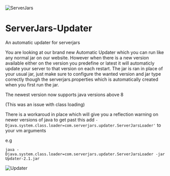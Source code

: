 ![ServerJars](https://serverjars.com/assets/img/icon_small.png)

# ServerJars-Updater
An automatic updater for serverjars 

You are looking at our brand new Automatic Updater which you can run like any normal jar on our website. However when there is a new version available either on the version you predefine or latest it will automaticly update your server to that version on each restart. The jar is ran in place of your usual jar, just make sure to configure the wanted version and jar type correctly though the serverjars.properties which is automatically created when you first run the jar. 

The newest version now supports java versions above 8 

(This was an issue with class loading)

There is a workaroud in place which will give you a reflection warning on newer versions of java
to get past this add ```-Djava.system.class.loader=com.serverjars.updater.ServerJarsLoader'``` to your
vm arguments

e.g
```
java -Djava.system.class.loader=com.serverjars.updater.ServerJarsLoader -jar Updater-2.1.jar
```
![Updater](https://cdn.discordapp.com/attachments/592847823796437023/734384246528933938/unknown.png)
